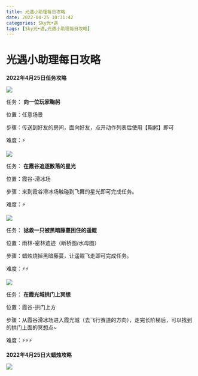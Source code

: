 ```yaml
---
title: 光遇小助理每日攻略
date: 2022-04-25 10:31:42
categories: Sky光•遇
tags: [Sky光•遇,光遇小助理每日攻略]
---
```

# 光遇小助理每日攻略
**2022年4月25日任务攻略**

![](https://ok.166.net/reunionpub/ds/kol/20220425/000435-uwb43kif0s.png)

任务： **向一位玩家鞠躬**

位置：任意场景

步骤：传送到好友的房间，面向好友，点开动作列表后使用【鞠躬】即可

难度：⚡

![](https://ok.166.net/reunionpub/ds/kol/20220425/000512-oma5jugp4v.png)

任务： **在霞谷追逐散落的星光**

位置：霞谷-滑冰场

步骤：来到霞谷滑冰场触碰到飞舞的星光即可完成任务。

难度：⚡

![](https://ok.166.net/reunionpub/ds/kol/20220424/000847-me1tb7afpj.png)

任务： **拯救一只被黑暗藤蔓困住的遥鲲**

位置：雨林-密林遗迹（断桥图/水母图）

步骤：蜡烛烧掉黑暗藤蔓，让遥鲲飞走即可完成任务。

难度：⚡⚡

![](https://ok.166.net/reunionpub/ds/kol/20220425/000536-w74r9dblqy.png)

任务： **在霞光城拱门上冥想**

位置：霞谷-拱门上方

步骤：从霞谷滑冰场进入霞光城（去飞行赛道的方向），走完长阶梯后，可以找到的拱门上面的冥想点~

难度：⚡⚡⚡

 **2022年4月25日大蜡烛攻略**

![](https://ok.166.net/reunionpub/ds/kol/20220425/000656-h3p41qtnsr.png)

  

  

  

